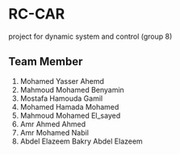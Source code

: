 # RC-CAR
project for dynamic system and control (group 8)
## Team Member
1. Mohamed Yasser Ahemd
2. Mahmoud Mohamed Benyamin
3. Mostafa Hamouda Gamil
4. Mohamed Hamada Mohamed
5. Mahmoud Mohamed El_sayed
6. Amr Ahmed Ahmed
7. Amr Mohamed Nabil
8. Abdel Elazeem Bakry Abdel Elazeem
